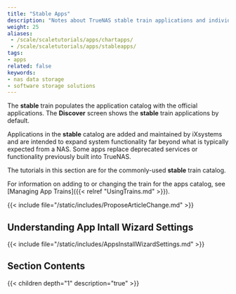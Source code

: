 ```yaml
---
title: "Stable Apps"
description: "Notes about TrueNAS stable train applications and individual tutorials for these applications."
weight: 25
aliases:
 - /scale/scaletutorials/apps/chartapps/
 - /scale/scaletutorials/apps/stableapps/
tags:
- apps
related: false
keywords:
- nas data storage
- software storage solutions
---
```


The **stable** train populates the application catalog with the official applications.
The **Discover** screen shows the **stable** train applications by default.

Applications in the **stable** catalog are added and maintained by iXsystems and are intended to expand system functionality far beyond what is typically expected from a NAS.
Some apps replace deprecated services or functionality previously built into TrueNAS.

The tutorials in this section are for the commonly-used **stable** train catalog.

For information on adding to or changing the train for the apps catalog, see [Managing App Trains]({{< relref "UsingTrains.md" >}}).

{{< include file="/static/includes/ProposeArticleChange.md" >}}

## Understanding App Intall Wizard Settings

{{< include file="/static/includes/AppsInstallWizardSettings.md" >}}

<div class="noprint">

## Section Contents

{{< children depth="1" description="true" >}}

</div>
